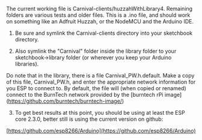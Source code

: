 The current working file is Carnival-clients/huzzahWithLibrary4.  Remaining
folders are various tests and older files.  This is a .ino file, and should
work on something like an Adfruit Huzzah, or the NodeMCU and the Arduino IDE.


1) Be sure and symlink the Carnival-clients directory into your sketchbook 
directory.

2) Also symlink the "Carnival" folder inside the library folder to your
sketchbook->library folder (or wherever you keep your Arduino libraries).

Do note that in the library, there is a file Carnival_PW.h.default.  Make
a copy of this file, Carnival_PW.h, and enter the appropriate network
information for you ESP to connect to.  By default, the file will (when copied
or renamed) connect to the BurnTech network provided by the [burntech rPi image] 
(https://github.com/burntech/burntech-image/)

3) To get best results at this point, you should be using at least the ESP 
core 2.3.0, better still is using the current version on github:

[https://github.com/esp8266/Arduino](https://github.com/esp8266/Arduino)



